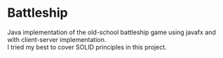 # Battleship
Java implementation of the old-school battleship game using javafx and with client-server implementation. </br>
I tried my best to cover SOLID principles in this project.
